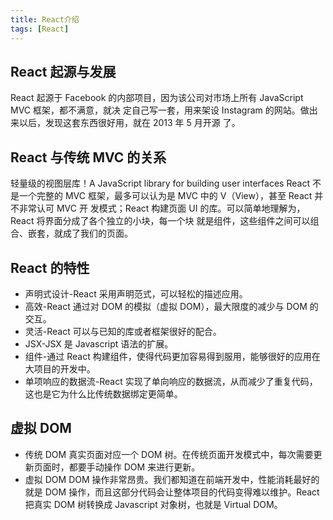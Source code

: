 ```yaml
---
title: React介绍
tags: [React]
---
```


## React 起源与发展 ​

React 起源于 Facebook 的内部项目，因为该公司对市场上所有 JavaScript MVC 框架，都不满意，就决 定自己写一套，用来架设 Instagram 的网站。做出来以后，发现这套东西很好用，就在 2013 年 5 月开源 了。

## React 与传统 MVC 的关系

轻量级的视图层库！A JavaScript library for building user interfaces React 不是一个完整的 MVC 框架，最多可以认为是 MVC 中的 V（View），甚至 React 并不非常认可 MVC 开 发模式；React 构建页面 UI 的库。可以简单地理解为，React 将界面分成了各个独立的小块，每一个块 就是组件，这些组件之间可以组合、嵌套，就成了我们的页面。

## React 的特性

- 声明式设计-React 采用声明范式，可以轻松的描述应用。
- 高效-React 通过对 DOM 的模拟（虚拟 DOM），最大限度的减少与 DOM 的交互。
- 灵活-React 可以与已知的库或者框架很好的配合。
- JSX-JSX 是 Javascript 语法的扩展。
- 组件-通过 React 构建组件，使得代码更加容易得到服用，能够很好的应用在大项目的开发中。
- 单项响应的数据流-React 实现了单向响应的数据流，从而减少了重复代码，这也是它为什么比传统数据绑定更简单。

## 虚拟 DOM

- 传统 DOM 真实页面对应一个 DOM 树。在传统页面开发模式中，每次需要更新页面时，都要手动操作 DOM 来进行更新。
- 虚拟 DOM DOM 操作非常昂贵。我们都知道在前端开发中，性能消耗最好的就是 DOM 操作，而且这部分代码会让整体项目的代码变得难以维护。React 把真实 DOM 树转换成 Javascript 对象树，也就是 Virtual DOM。
